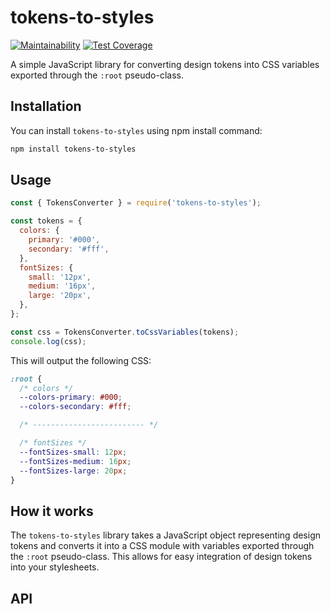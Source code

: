 # tokens-to-styles

[![Maintainability](https://api.codeclimate.com/v1/badges/063bc4e8997202b230d3/maintainability)](https://codeclimate.com/github/thiagog3/tokens-to-styles/maintainability)
[![Test Coverage](https://api.codeclimate.com/v1/badges/063bc4e8997202b230d3/test_coverage)](https://codeclimate.com/github/thiagog3/tokens-to-styles/test_coverage)

A simple JavaScript library for converting design tokens into CSS variables exported through the `:root` pseudo-class.

## Installation

You can install `tokens-to-styles` using npm install command:

```bash
npm install tokens-to-styles
```

## Usage

```javascript
const { TokensConverter } = require('tokens-to-styles');

const tokens = {
  colors: {
    primary: '#000',
    secondary: '#fff',
  },
  fontSizes: {
    small: '12px',
    medium: '16px',
    large: '20px',
  },
};

const css = TokensConverter.toCssVariables(tokens);
console.log(css);
```

This will output the following CSS:

```css
:root {
  /* colors */
  --colors-primary: #000;
  --colors-secondary: #fff;

  /* ------------------------- */

  /* fontSizes */
  --fontSizes-small: 12px;
  --fontSizes-medium: 16px;
  --fontSizes-large: 20px;
}
```

## How it works

The `tokens-to-styles` library takes a JavaScript object representing design tokens and converts it into a CSS module with variables exported through the `:root` pseudo-class. This allows for easy integration of design tokens into your stylesheets.

## API


